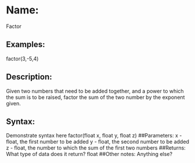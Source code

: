 # Name: 
Factor
## Examples:
factor(3,-5,4)
## Description:
Given two numbers that need to be added together, and a power to which the sum is to be raised, factor the sum of the two number by the exponent given. 
## Syntax:
Demonstrate syntax here
factor(float x, float y, float z)
##Parameters: 
x - float, the first number to be added
y - float, the second number to be added
z - float, the number to which the sum of the first two numbers 
##Returns:
What type of data does it return?
float 
##Other notes:
Anything else?
